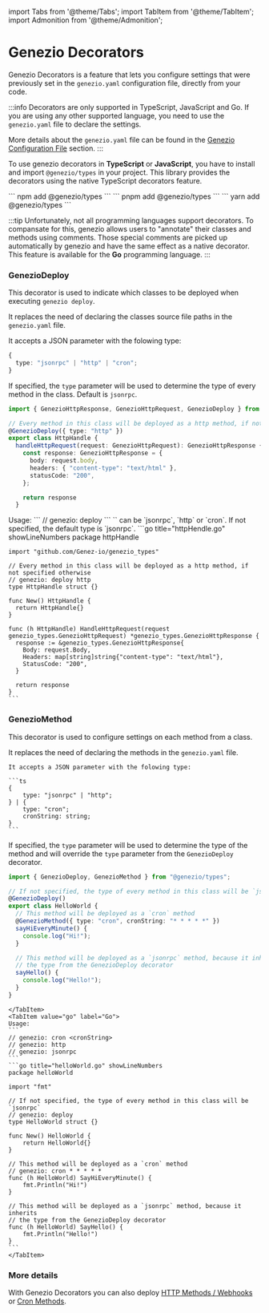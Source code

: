import Tabs from '@theme/Tabs';
import TabItem from '@theme/TabItem';
import Admonition from '@theme/Admonition';

# Genezio Decorators

Genezio Decorators is a feature that lets you configure settings that were previously set in the `genezio.yaml` configuration file, directly from your code.

:::info
Decorators are only supported in TypeScript, JavaScript and Go. If you are using any other supported language, you need to use the `genezio.yaml` file to declare the settings.

More details about the `genezio.yaml` file can be found in the [Genezio Configuration File](/docs/project-structure/genezio-configuration-file) section.
:::

To use genezio decorators in **TypeScript** or **JavaScript**, you have to install and import `@genezio/types` in your project. This library provides the decorators using the native TypeScript decorators feature.

<Tabs>
  <TabItem className="tab-item" value="npm" label="npm">
    ```
    npm add @genezio/types
    ```
  </TabItem>
  <TabItem className="tab-item" value="pnpm" label="pnpm">
    ```
    pnpm add @genezio/types
    ```
  </TabItem>
  <TabItem  className="tab-item" value="yarn" label="yarn">
    ```
    yarn add @genezio/types
    ```
  </TabItem>
</Tabs>

:::tip
Unfortunately, not all programming languages support decorators. To compansate for this, genezio allows users to "annotate" their classes and methods using comments.
Those special comments are picked up automatically by genezio and have the same effect as a native decorator. This feature is available for the **Go** programming language.
:::

### GenezioDeploy

This decorator is used to indicate which classes to be deployed when executing `genezio deploy`.

It replaces the need of declaring the classes source file paths in the `genezio.yaml` file.

<Tabs groupId="languages">
  <TabItem value="ts" label="TypeScript">
It accepts a JSON parameter with the folowing type:

```ts
{
  type: "jsonrpc" | "http" | "cron";
}
```

If specified, the `type` parameter will be used to determine the type of every method in the class. Default is `jsonrpc`.

```ts title="index.ts" showLineNumbers
import { GenezioHttpResponse, GenezioHttpRequest, GenezioDeploy } from "@genezio/types";

// Every method in this class will be deployed as a http method, if not specified otherwise
@GenezioDeploy({ type: "http" })
export class HttpHandle {
  handleHttpRequest(request: GenezioHttpRequest): GenezioHttpResponse {
    const response: GenezioHttpResponse = {
      body: request.body,
      headers: { "content-type": "text/html" },
      statusCode: "200",
    };

    return response
  }
```

  </TabItem>
  <TabItem value="go" label="Go">
    Usage:
    ```
    // genezio: deploy <type>
    ```
    `<type>` can be `jsonrpc`, `http` or `cron`. If not specified, the default type is `jsonrpc`.
    ```go title="httpHendle.go" showLineNumbers
    package httpHandle

    import "github.com/Genez-io/genezio_types"

    // Every method in this class will be deployed as a http method, if not specified otherwise
    // genezio: deploy http
    type HttpHandle struct {}

    func New() HttpHandle {
      return HttpHandle{}
    }

    func (h HttpHandle) HandleHttpRequest(request genezio_types.GenezioHttpRequest) *genezio_types.GenezioHttpResponse {
      response := &genezio_types.GenezioHttpResponse{
        Body: request.Body,
        Headers: map[string]string{"content-type": "text/html"},
        StatusCode: "200",
      }

      return response
    }
    ```

  </TabItem>
</Tabs>

### GenezioMethod

This decorator is used to configure settings on each method from a class.

It replaces the need of declaring the methods in the `genezio.yaml` file.

<Tabs groupId="languages">
    <TabItem value="ts" label="TypeScript">

    It accepts a JSON parameter with the folowing type:

    ```ts
    {
        type: "jsonrpc" | "http";
    } | {
        type: "cron";
        cronString: string;
    }
    ```

If specified, the `type` parameter will be used to determine the type of the method and will override the `type` parameter from the `GenezioDeploy` decorator.

```ts title="index.ts" showLineNumbers
import { GenezioDeploy, GenezioMethod } from "@genezio/types";

// If not specified, the type of every method in this class will be `jsonrpc`
@GenezioDeploy()
export class HelloWorld {
  // This method will be deployed as a `cron` method
  @GenezioMethod({ type: "cron", cronString: "* * * * *" })
  sayHiEveryMinute() {
    console.log("Hi!");
  }

  // This method will be deployed as a `jsonrpc` method, because it inherits
  // the type from the GenezioDeploy decorator
  sayHello() {
    console.log("Hello!");
  }
}
```

    </TabItem>
    <TabItem value="go" label="Go">
    Usage:
    ```
    // genezio: cron <cronString>
    // genezio: http
    // genezio: jsonrpc
    ```
    ```go title="helloWorld.go" showLineNumbers
    package helloWorld

    import "fmt"

    // If not specified, the type of every method in this class will be `jsonrpc`
    // genezio: deploy
    type HelloWorld struct {}

    func New() HelloWorld {
        return HelloWorld{}
    }

    // This method will be deployed as a `cron` method
    // genezio: cron * * * * *
    func (h HelloWorld) SayHiEveryMinute() {
        fmt.Println("Hi!")
    }

    // This method will be deployed as a `jsonrpc` method, because it inherits
    // the type from the GenezioDeploy decorator
    func (h HelloWorld) SayHello() {
        fmt.Println("Hello!")
    }
    ```
    </TabItem>

</Tabs>

### More details

With Genezio Decorators you can also deploy [HTTP Methods / Webhooks](/docs/features/http-methods-webhooks) or [Cron Methods](/docs/features/cron-methods).
